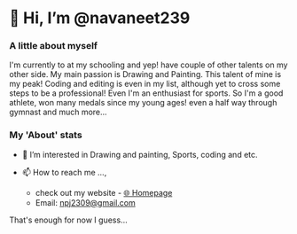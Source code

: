 # 👋 Hi, I’m @navaneet239

### A little about myself
I'm currently to at my schooling and yep! have couple of other talents on my other side. My main passion is Drawing and Painting. This talent of mine is my peak! Coding and editing is even in my list, although yet to cross some steps to be a professional! Even I'm an enthusiast for sports. So I'm a good athlete, won many medals since my young ages! even a half way through gymnast and much more...

### My 'About' stats
- 👀 I’m interested in Drawing and painting, Sports, coding and etc.

- 📫 How to reach me ..., 
  * check out my website - [🌐 Homepage](https://navaneet239.github.io/Homepage/)
  * Email: npj2309@gmail.com

That's enough for now I guess...
